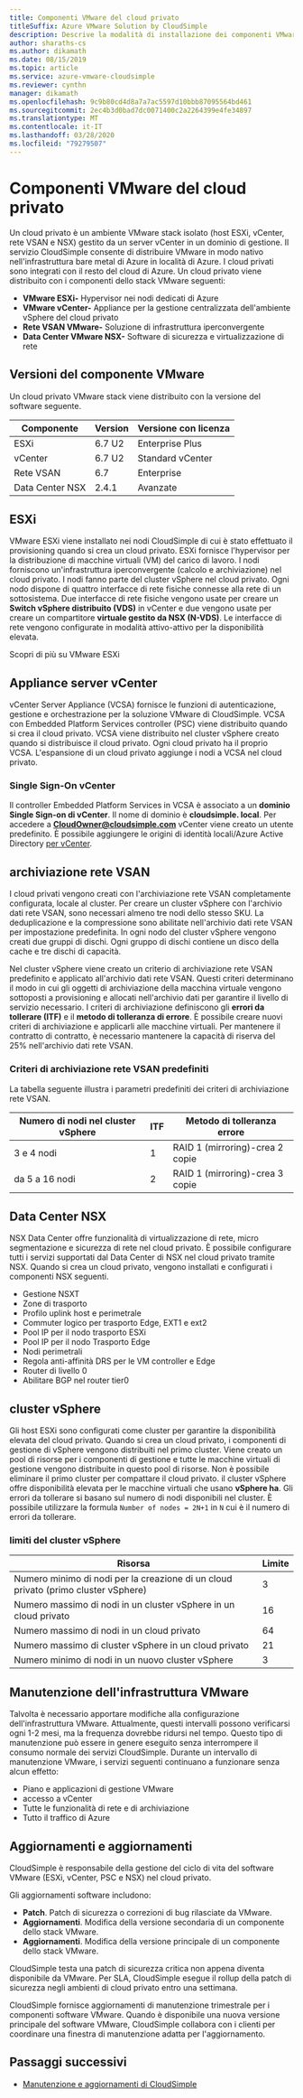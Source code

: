 ```yaml
---
title: Componenti VMware del cloud privato
titleSuffix: Azure VMware Solution by CloudSimple
description: Descrive la modalità di installazione dei componenti VMware in un cloud privato
author: sharaths-cs
ms.author: dikamath
ms.date: 08/15/2019
ms.topic: article
ms.service: azure-vmware-cloudsimple
ms.reviewer: cynthn
manager: dikamath
ms.openlocfilehash: 9c9b80cd4d8a7a7ac5597d10bbb87095564bd461
ms.sourcegitcommit: 2ec4b3d0bad7dc0071400c2a2264399e4fe34897
ms.translationtype: MT
ms.contentlocale: it-IT
ms.lasthandoff: 03/28/2020
ms.locfileid: "79279507"
---
```

# <a name="private-cloud-vmware-components"></a>Componenti VMware del cloud privato

Un cloud privato è un ambiente VMware stack isolato (host ESXi, vCenter, rete VSAN e NSX) gestito da un server vCenter in un dominio di gestione.  Il servizio CloudSimple consente di distribuire VMware in modo nativo nell'infrastruttura bare metal di Azure in località di Azure.  I cloud privati sono integrati con il resto del cloud di Azure.  Un cloud privato viene distribuito con i componenti dello stack VMware seguenti:

* **VMware ESXi-** Hypervisor nei nodi dedicati di Azure
* **VMware vCenter-** Appliance per la gestione centralizzata dell'ambiente vSphere del cloud privato
* **Rete VSAN VMware-** Soluzione di infrastruttura iperconvergente
* **Data Center VMware NSX-** Software di sicurezza e virtualizzazione di rete  

## <a name="vmware-component-versions"></a>Versioni del componente VMware

Un cloud privato VMware stack viene distribuito con la versione del software seguente.

| Componente | Version | Versione con licenza |
|-----------|---------|------------------|
| ESXi | 6.7 U2 | Enterprise Plus |
| vCenter | 6.7 U2 | Standard vCenter |
| Rete VSAN | 6.7 | Enterprise |
| Data Center NSX | 2.4.1 | Avanzate |

## <a name="esxi"></a>ESXi

VMware ESXi viene installato nei nodi CloudSimple di cui è stato effettuato il provisioning quando si crea un cloud privato.  ESXi fornisce l'hypervisor per la distribuzione di macchine virtuali (VM) del carico di lavoro.  I nodi forniscono un'infrastruttura iperconvergente (calcolo e archiviazione) nel cloud privato.  I nodi fanno parte del cluster vSphere nel cloud privato.  Ogni nodo dispone di quattro interfacce di rete fisiche connesse alla rete di un sottosistema.  Due interfacce di rete fisiche vengono usate per creare un **Switch vSphere distribuito (VDS)** in vCenter e due vengono usate per creare un compartitore **virtuale gestito da NSX (N-VDS)**.  Le interfacce di rete vengono configurate in modalità attivo-attivo per la disponibilità elevata.

Scopri di più su VMware ESXi

## <a name="vcenter-server-appliance"></a>Appliance server vCenter

vCenter Server Appliance (VCSA) fornisce le funzioni di autenticazione, gestione e orchestrazione per la soluzione VMware di CloudSimple. VCSA con Embedded Platform Services controller (PSC) viene distribuito quando si crea il cloud privato.  VCSA viene distribuito nel cluster vSphere creato quando si distribuisce il cloud privato.  Ogni cloud privato ha il proprio VCSA.  L'espansione di un cloud privato aggiunge i nodi a VCSA nel cloud privato.

### <a name="vcenter-single-sign-on"></a>Single Sign-On vCenter

Il controller Embedded Platform Services in VCSA è associato a un **dominio Single Sign-on di vCenter**.  Il nome di dominio è **cloudsimple. local**.  Per accedere a **CloudOwner@cloudsimple.com** vCenter viene creato un utente predefinito.  È possibile aggiungere le origini di identità locali/Azure Active Directory [per vCenter](set-vcenter-identity.md).

## <a name="vsan-storage"></a>archiviazione rete VSAN

I cloud privati vengono creati con l'archiviazione rete VSAN completamente configurata, locale al cluster.  Per creare un cluster vSphere con l'archivio dati rete VSAN, sono necessari almeno tre nodi dello stesso SKU.  La deduplicazione e la compressione sono abilitate nell'archivio dati rete VSAN per impostazione predefinita.  In ogni nodo del cluster vSphere vengono creati due gruppi di dischi. Ogni gruppo di dischi contiene un disco della cache e tre dischi di capacità.

Nel cluster vSphere viene creato un criterio di archiviazione rete VSAN predefinito e applicato all'archivio dati rete VSAN.  Questi criteri determinano il modo in cui gli oggetti di archiviazione della macchina virtuale vengono sottoposti a provisioning e allocati nell'archivio dati per garantire il livello di servizio necessario.  I criteri di archiviazione definiscono gli **errori da tollerare (ITF)** e il **metodo di tolleranza di errore**.  È possibile creare nuovi criteri di archiviazione e applicarli alle macchine virtuali. Per mantenere il contratto di contratto, è necessario mantenere la capacità di riserva del 25% nell'archivio dati rete VSAN.  

### <a name="default-vsan-storage-policy"></a>Criteri di archiviazione rete VSAN predefiniti

La tabella seguente illustra i parametri predefiniti dei criteri di archiviazione rete VSAN.

| Numero di nodi nel cluster vSphere | ITF | Metodo di tolleranza errore |
|------------------------------------|-----|--------------------------|
| 3 e 4 nodi | 1 | RAID 1 (mirroring)-crea 2 copie |
| da 5 a 16 nodi | 2 | RAID 1 (mirroring)-crea 3 copie |

## <a name="nsx-data-center"></a>Data Center NSX

NSX Data Center offre funzionalità di virtualizzazione di rete, micro segmentazione e sicurezza di rete nel cloud privato.  È possibile configurare tutti i servizi supportati dal Data Center di NSX nel cloud privato tramite NSX.  Quando si crea un cloud privato, vengono installati e configurati i componenti NSX seguenti.

* Gestione NSXT
* Zone di trasporto
* Profilo uplink host e perimetrale
* Commuter logico per trasporto Edge, EXT1 e ext2
* Pool IP per il nodo trasporto ESXi
* Pool IP per il nodo Trasporto Edge
* Nodi perimetrali
* Regola anti-affinità DRS per le VM controller e Edge
* Router di livello 0
* Abilitare BGP nel router tier0

## <a name="vsphere-cluster"></a>cluster vSphere

Gli host ESXi sono configurati come cluster per garantire la disponibilità elevata del cloud privato.  Quando si crea un cloud privato, i componenti di gestione di vSphere vengono distribuiti nel primo cluster.  Viene creato un pool di risorse per i componenti di gestione e tutte le macchine virtuali di gestione vengono distribuite in questo pool di risorse. Non è possibile eliminare il primo cluster per compattare il cloud privato.  il cluster vSphere offre disponibilità elevata per le macchine virtuali che usano **vSphere ha**.  Gli errori da tollerare si basano sul numero di nodi disponibili nel cluster.  È possibile utilizzare la formula ```Number of nodes = 2N+1``` in ```N``` cui è il numero di errori da tollerare.

### <a name="vsphere-cluster-limits"></a>limiti del cluster vSphere

| Risorsa | Limite |
|----------|-------|
| Numero minimo di nodi per la creazione di un cloud privato (primo cluster vSphere) | 3 |
| Numero massimo di nodi in un cluster vSphere in un cloud privato | 16 |
| Numero massimo di nodi in un cloud privato | 64 |
| Numero massimo di cluster vSphere in un cloud privato | 21 |
| Numero minimo di nodi in un nuovo cluster vSphere | 3 |

## <a name="vmware-infrastructure-maintenance"></a>Manutenzione dell'infrastruttura VMware

Talvolta è necessario apportare modifiche alla configurazione dell'infrastruttura VMware. Attualmente, questi intervalli possono verificarsi ogni 1-2 mesi, ma la frequenza dovrebbe ridursi nel tempo. Questo tipo di manutenzione può essere in genere eseguito senza interrompere il consumo normale dei servizi CloudSimple. Durante un intervallo di manutenzione VMware, i servizi seguenti continuano a funzionare senza alcun effetto:

* Piano e applicazioni di gestione VMware
* accesso a vCenter
* Tutte le funzionalità di rete e di archiviazione
* Tutto il traffico di Azure

## <a name="updates-and-upgrades"></a>Aggiornamenti e aggiornamenti

CloudSimple è responsabile della gestione del ciclo di vita del software VMware (ESXi, vCenter, PSC e NSX) nel cloud privato.

Gli aggiornamenti software includono:

* **Patch**. Patch di sicurezza o correzioni di bug rilasciate da VMware.
* **Aggiornamenti**. Modifica della versione secondaria di un componente dello stack VMware.
* **Aggiornamenti**. Modifica della versione principale di un componente dello stack VMware.

CloudSimple testa una patch di sicurezza critica non appena diventa disponibile da VMware. Per SLA, CloudSimple esegue il rollup della patch di sicurezza negli ambienti di cloud privato entro una settimana.

CloudSimple fornisce aggiornamenti di manutenzione trimestrale per i componenti software VMware. Quando è disponibile una nuova versione principale del software VMware, CloudSimple collabora con i clienti per coordinare una finestra di manutenzione adatta per l'aggiornamento.  

## <a name="next-steps"></a>Passaggi successivi

* [Manutenzione e aggiornamenti di CloudSimple](cloudsimple-maintenance-updates.md)
